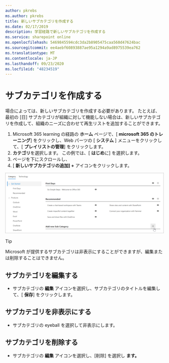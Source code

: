 ```yaml
---
author: pkrebs
ms.author: pkrebs
title: 新しいサブカテゴリを作成する
ms.date: 02/17/2019
description: 学習経路で新しいサブカテゴリを作成する
ms.service: sharepoint online
ms.openlocfilehash: 5469845594cdc3da2b8905475caa560d47624bac
ms.sourcegitcommit: ee4aebf60893887ae95a1294a9ad8975539ea762
ms.translationtype: MT
ms.contentlocale: ja-JP
ms.lasthandoff: 09/23/2020
ms.locfileid: "48234519"
---
```

# <a name="create-a-subcategory"></a>サブカテゴリを作成する 
場合によっては、新しいサブカテゴリを作成する必要があります。 たとえば、最初の [日] サブカテゴリが組織に対して機能しない場合は、新しいサブカテゴリを作成して、組織のニーズに合わせて再生リストを追加することができます。 

1. Microsoft 365 learning の経路の **ホーム** ページで、[ **microsoft 365 のトレーニング**] をクリックし、Web パーツの [ **システム** ] メニューをクリックして、[ **プレイリストの管理**] をクリックします。 
2. **カテゴリ**を選択します。 この例では、[ **はじめ**に] を選択します。  
3. ページを下にスクロールし、 
3. [ **新しいサブカテゴリの追加] +** アイコンをクリックします。  

![cg-newsubcategory.png](media/cg-newsubcategory.png)

> [!TIP]
> Microsoft が提供するサブカテゴリは非表示にすることができますが、編集または削除することはできません。 

## <a name="edit-a-subcategory"></a>サブカテゴリを編集する
- サブカテゴリの **編集** アイコンを選択し、サブカテゴリのタイトルを編集して、[ **保存**] をクリックします。

## <a name="hide-a-subcategory"></a>サブカテゴリを非表示にする
- サブカテゴリの eyeball を選択して非表示にします。 

## <a name="delete-a-subcategory"></a>サブカテゴリを削除する
- サブカテゴリの **編集** アイコンを選択し、[削除] を選択し **ます。** 
